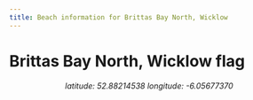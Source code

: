 ```yaml
---
title: Beach information for Brittas Bay North, Wicklow
---
```

# Brittas Bay North, Wicklow <span class="material-icons" color="blue">flag</span>

<div align="center"><i>latitude: 52.88214538 longitude: -6.05677370</i></div>